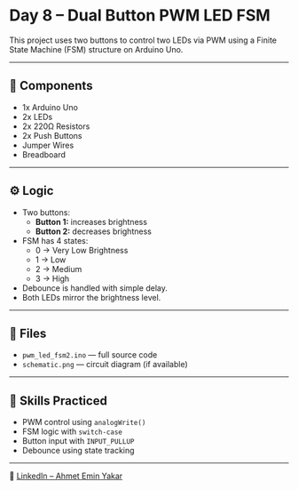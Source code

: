 # Day 8 – Dual Button PWM LED FSM

This project uses two buttons to control two LEDs via PWM using a Finite State Machine (FSM) structure on Arduino Uno.

---

## 🧩 Components

- 1x Arduino Uno
- 2x LEDs
- 2x 220Ω Resistors
- 2x Push Buttons
- Jumper Wires
- Breadboard

---

## ⚙️ Logic

- Two buttons:
  - **Button 1:** increases brightness
  - **Button 2:** decreases brightness
- FSM has 4 states:
  - 0 → Very Low Brightness
  - 1 → Low
  - 2 → Medium
  - 3 → High
- Debounce is handled with simple delay.
- Both LEDs mirror the brightness level.

---

## 💾 Files

- `pwm_led_fsm2.ino` — full source code
- `schematic.png` — circuit diagram (if available)

---

## 🧠 Skills Practiced

- PWM control using `analogWrite()`
- FSM logic with `switch-case`
- Button input with `INPUT_PULLUP`
- Debounce using state tracking

---

🔗 [LinkedIn – Ahmet Emin Yakar](https://www.linkedin.com/in/ahmet-emin-yakar-bbb6732a6/)
